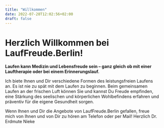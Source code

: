 ```yaml
---
title: "Willkommen"
date: 2022-07-28T12:02:56+02:00
draft: false
---
```


# Herzlich Willkommen bei LaufFreude.Berlin!

__Laufen kann Medizin und Lebensfreude sein – ganz gleich ob mit einer Lauftherapie oder bei einem Erinnerungslauf.__ 


Ich biete Ihnen und Dir verschiedene Formen des leistungsfreien Laufens an. Es ist nie zu spät mit dem Laufen zu beginnen. Beim gemeinsamen Laufen an der frischen Luft können Sie und kannst Du Freude empfinden, eine Stärkung des seelischen und körperlichen Wohlbefindens erfahren und präventiv für die eigene Gesundheit sorgen. 

Wenn Ihnen und Dir die Angebote von LaufFreude.Berlin gefallen, freue mich von Ihnen und von Dir zu hören am Telefon oder per Mail! 
Herzlich
Dr. Erdmute Nieke

